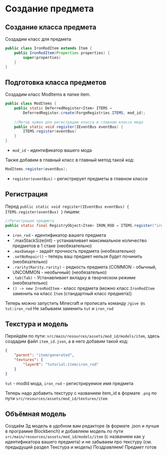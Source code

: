 # Создание предмета

## Создание класса предмета

Создадим класс для предмета

```java
public class IronRodItem extends Item {
    public IronRodItem(Properties properties) {
        super(properties)
    }
}
```

## Подготовка класса предметов

Создадим класс ModItems в папке item.

```java
public class ModItems {
    public static DeferredRegister<Item> ITEMS =
        DeferredRegister.create(ForgeRegistries.ITEMS, mod_id);
    
    //Метод нужен для регистрации класса в главном классе мода
    public static void register(IEventBus eventBus) {
        ITEMS.register(eventBus)
    }
}
```

* `mod_id` - идентификатор вашего мода

Также добавим в главный класс в главный метод такой код:

```java
ModItems.register(eventBus);
```

* `register(eventBus)` - регистрирует предметы в главном классе

## Регистрация

Перед `public static void register(IEventBus eventBus) { ITEMS.register(eventBus) }` пишем: 

```java
//Регистрация предмета
public static final RegistryObject<Item> IRON_ROD = ITEMS.register("iron_rod", () -> new IronRodItem(new Item.Properties().tab(Tab).maxStackSize(int).setNoRepair().rarity(Rarity.rariry).maxDamage(int)));
```

* `iron_rod` - идентификатор вашего предмета
* `.maxStackSize(int) - устанавливает максимальное количество предметов в 1 стаке (необязательно)
* `.maxDamage` - задаёт прочность предмета (необязательно)
* `.setNoRepair()` - теперь ваш предмет нельзя будет починить (необязательно)
* `.rarity(Rarity.rarity)` - редкость предмета (COMMON - обычный, UNCOMMON - необычный) (необязательно)
* `.tab(Tab)` - Устанавливает вкладку в творческом режиме (необязательно)
* `() -> new IronRodItem` - класс предмета (можно класс `IronRodItem` заменить на класс `Item` (стандартный класс предмета))

Теперь можно запустить Minecraft и прописать команду `/give @s tut:iron_rod`
Не забываем заменить `tut` и `iron_rod`

## Текстура и модель

Перейдём по пути: `src/main/resources/assets/mod_id/models/item`, здесь создадим файл `item_id.json`, а в него добавим такой код:

```json
{
    "parent": "item/generated",
    "textures": {
        "layer0": "tutorial:item/iron_rod"
    }
}
```
`tut` - modId мода, `iron_rod` - регистрируемое имя предмета

Теперь надо добавить текстуру с названием item_id в формате `.png` по пути `src/resources/assets/mod_id/textures/item`

## Объёмная модель

Создаём 3д модель в удобном вам редакторе (в формате .json и лучше в программе Blockbench) и добавляем модель по пути `src/main/resources/assets/mod_id/models/item`
(с названием как у идентификатора вашего предмета) и не забываем про текстуру (см. предыдущий раздел Текстура и модель)
Поздравляем! Предмет готов
